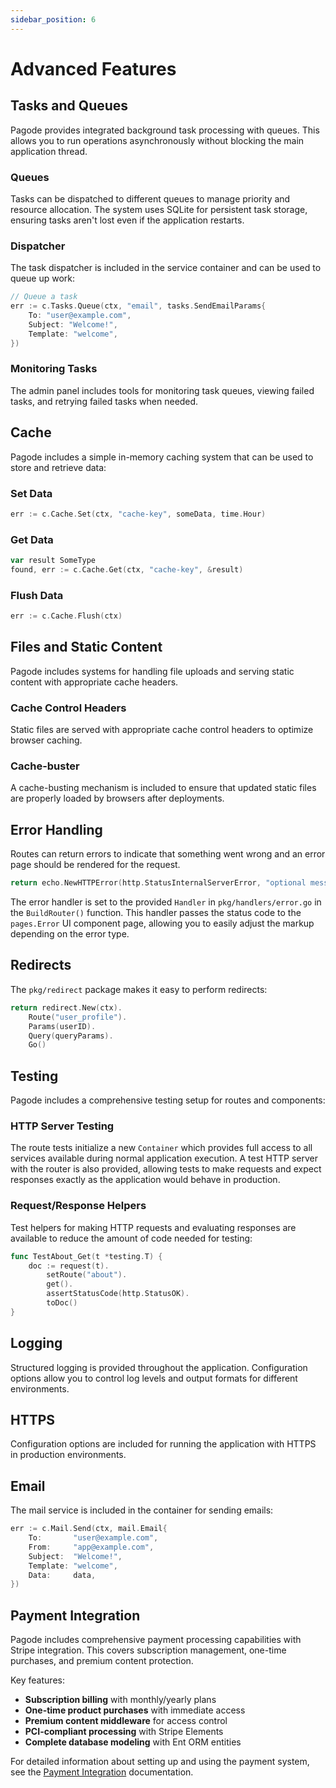 ```yaml
---
sidebar_position: 6
---
```


# Advanced Features

## Tasks and Queues

Pagode provides integrated background task processing with queues. This allows you to run operations asynchronously without blocking the main application thread.

### Queues

Tasks can be dispatched to different queues to manage priority and resource allocation. The system uses SQLite for persistent task storage, ensuring tasks aren't lost even if the application restarts.

### Dispatcher

The task dispatcher is included in the service container and can be used to queue up work:

```go
// Queue a task
err := c.Tasks.Queue(ctx, "email", tasks.SendEmailParams{
    To: "user@example.com",
    Subject: "Welcome!",
    Template: "welcome",
})
```

### Monitoring Tasks

The admin panel includes tools for monitoring task queues, viewing failed tasks, and retrying failed tasks when needed.

## Cache

Pagode includes a simple in-memory caching system that can be used to store and retrieve data:

### Set Data

```go
err := c.Cache.Set(ctx, "cache-key", someData, time.Hour)
```

### Get Data

```go
var result SomeType
found, err := c.Cache.Get(ctx, "cache-key", &result)
```

### Flush Data

```go
err := c.Cache.Flush(ctx)
```

## Files and Static Content

Pagode includes systems for handling file uploads and serving static content with appropriate cache headers.

### Cache Control Headers

Static files are served with appropriate cache control headers to optimize browser caching.

### Cache-buster

A cache-busting mechanism is included to ensure that updated static files are properly loaded by browsers after deployments.

## Error Handling

Routes can return errors to indicate that something went wrong and an error page should be rendered for the request. 

```go
return echo.NewHTTPError(http.StatusInternalServerError, "optional message")
```

The error handler is set to the provided `Handler` in `pkg/handlers/error.go` in the `BuildRouter()` function. This handler passes the status code to the `pages.Error` UI component page, allowing you to easily adjust the markup depending on the error type.

## Redirects

The `pkg/redirect` package makes it easy to perform redirects:

```go
return redirect.New(ctx).
    Route("user_profile").
    Params(userID).
    Query(queryParams).
    Go()
```

## Testing

Pagode includes a comprehensive testing setup for routes and components:

### HTTP Server Testing

The route tests initialize a new `Container` which provides full access to all services available during normal application execution. A test HTTP server with the router is also provided, allowing tests to make requests and expect responses exactly as the application would behave in production.

### Request/Response Helpers

Test helpers for making HTTP requests and evaluating responses are available to reduce the amount of code needed for testing:

```go
func TestAbout_Get(t *testing.T) {
    doc := request(t).
        setRoute("about").
        get().
        assertStatusCode(http.StatusOK).
        toDoc()
}
```

## Logging

Structured logging is provided throughout the application. Configuration options allow you to control log levels and output formats for different environments.

## HTTPS

Configuration options are included for running the application with HTTPS in production environments.

## Email

The mail service is included in the container for sending emails:

```go
err := c.Mail.Send(ctx, mail.Email{
    To:       "user@example.com",
    From:     "app@example.com",
    Subject:  "Welcome!",
    Template: "welcome",
    Data:     data,
})
```

## Payment Integration

Pagode includes comprehensive payment processing capabilities with Stripe integration. This covers subscription management, one-time purchases, and premium content protection.

Key features:
- **Subscription billing** with monthly/yearly plans
- **One-time product purchases** with immediate access
- **Premium content middleware** for access control
- **PCI-compliant processing** with Stripe Elements
- **Complete database modeling** with Ent ORM entities

For detailed information about setting up and using the payment system, see the [Payment Integration](./payment-integration.md) documentation.
